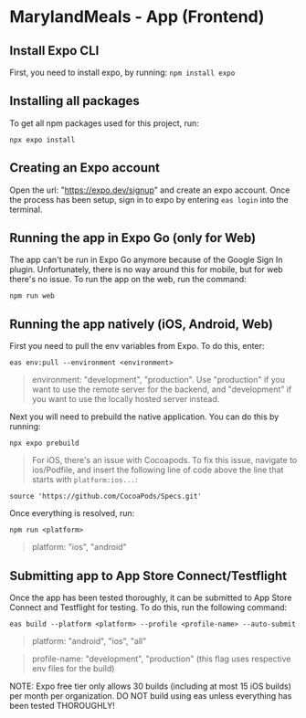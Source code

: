 # MarylandMeals - App (Frontend)

## Install Expo CLI
First, you need to install expo, by running:
`npm install expo`

## Installing all packages
To get all npm packages used for this project, run:

`npx expo install`

## Creating an Expo account
Open the url: "https://expo.dev/signup" and create an expo account. Once the process has been setup, sign in to expo by entering `eas login` into the terminal.

## Running the app in Expo Go (only for Web)
The app can't be run in Expo Go anymore because of the Google Sign In plugin. Unfortunately, there is no way around this for mobile, but for web there's no issue. To run the app on the web, run the command:

`npm run web`

## Running the app natively (iOS, Android, Web)
First you need to pull the env variables from Expo. To do this, enter:

`eas env:pull --environment <environment>`

>environment: "development", "production". Use "production" if you want to use the remote server for the backend, and "development" if you want to use the locally hosted server instead.

Next you will need to prebuild the native application. You can do this by running:

`npx expo prebuild`

> For iOS, there's an issue with Cocoapods. To fix this issue, navigate to ios/Podfile, and insert the following line of code above the line that starts with `platform:ios...`:

`source 'https://github.com/CocoaPods/Specs.git'`

Once everything is resolved, run:

`npm run <platform>`

> platform: "ios", "android"

## Submitting app to App Store Connect/Testflight
Once the app has been tested thoroughly, it can be submitted to App Store Connect and Testflight for testing. To do this, run the following command:

`eas build --platform <platform> --profile <profile-name> --auto-submit`

> platform: "android", "ios", "all"

> profile-name: "development", "production" (this flag uses respective env files for the build)


NOTE: Expo free tier only allows 30 builds (including at most 15 iOS builds) per month per organization. DO NOT build using eas unless everything has been tested THOROUGHLY!